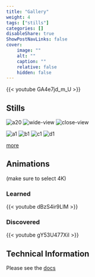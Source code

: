 ```yaml
---
title: "Gallery"
weight: 4
tags: ["stills"]
categories: []
disableShare: true
ShowPostNavLinks: false
cover:
    image: ""
    alt: ""
    caption: ""
    relative: false
    hidden: false
---
```


{{< youtube GA4e7jd_m_U >}}

## Stills
![a20](https://fs.clfx.cc/i/h/v20_umap.png#center)
![wide-view](https://fs.clfx.cc/i/h/hue-wide.jpg#center)
![close-view](https://fs.clfx.cc/i/h/hue-close.jpg#center)

![a1](https://fs.clfx.cc/i/h/v0_umap.png#center)
![b1](https://fs.clfx.cc/i/h/v0_supervised.png#center)
![c1](https://fs.clfx.cc/i/h/v0_unsupervised.png#center)
![d1](https://fs.clfx.cc/i/h/v0_unsupervised2.png#center)

[more](/tags/stills)

## Animations
(make sure to select 4K)

### Learned
{{< youtube dBzS4ir9LlM >}}

### Discovered
{{< youtube gY53U477XiI >}}


## Technical Information

Please see the [docs](/docs/intro)
